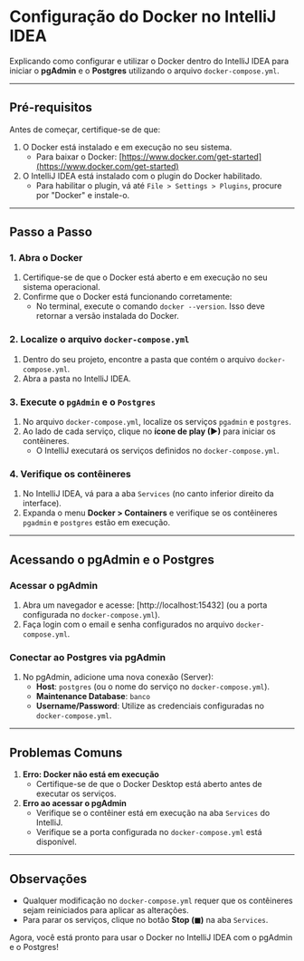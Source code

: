 # Configuração do Docker no IntelliJ IDEA

Explicando como configurar e utilizar o Docker dentro do IntelliJ IDEA para iniciar o **pgAdmin** e o **Postgres** utilizando o arquivo `docker-compose.yml`.

---

## Pré-requisitos

Antes de começar, certifique-se de que:
1. O Docker está instalado e em execução no seu sistema.
    - Para baixar o Docker: [https://www.docker.com/get-started](https://www.docker.com/get-started)
2. O IntelliJ IDEA está instalado com o plugin do Docker habilitado.
    - Para habilitar o plugin, vá até `File > Settings > Plugins`, procure por "Docker" e instale-o.

---

## Passo a Passo

### 1. Abra o Docker
1. Certifique-se de que o Docker está aberto e em execução no seu sistema operacional.
2. Confirme que o Docker está funcionando corretamente:
    - No terminal, execute o comando `docker --version`. Isso deve retornar a versão instalada do Docker.

### 2. Localize o arquivo `docker-compose.yml`
1. Dentro do seu projeto, encontre a pasta que contém o arquivo `docker-compose.yml`.
2. Abra a pasta no IntelliJ IDEA.

### 3. Execute o `pgAdmin` e o `Postgres`
1. No arquivo `docker-compose.yml`, localize os serviços `pgadmin` e `postgres`.
2. Ao lado de cada serviço, clique no **ícone de play (▶)** para iniciar os contêineres.
    - O IntelliJ executará os serviços definidos no `docker-compose.yml`.

### 4. Verifique os contêineres
1. No IntelliJ IDEA, vá para a aba `Services` (no canto inferior direito da interface).
2. Expanda o menu **Docker > Containers** e verifique se os contêineres `pgadmin` e `postgres` estão em execução.

---

## Acessando o pgAdmin e o Postgres

### Acessar o pgAdmin
1. Abra um navegador e acesse: [http://localhost:15432] (ou a porta configurada no `docker-compose.yml`).
2. Faça login com o email e senha configurados no arquivo `docker-compose.yml`.

### Conectar ao Postgres via pgAdmin
1. No pgAdmin, adicione uma nova conexão (Server):
    - **Host**: `postgres` (ou o nome do serviço no `docker-compose.yml`).
    - **Maintenance Database**: `banco`
    - **Username/Password**: Utilize as credenciais configuradas no `docker-compose.yml`.

---

## Problemas Comuns

1. **Erro: Docker não está em execução**
    - Certifique-se de que o Docker Desktop está aberto antes de executar os serviços.
2. **Erro ao acessar o pgAdmin**
    - Verifique se o contêiner está em execução na aba `Services` do IntelliJ.
    - Verifique se a porta configurada no `docker-compose.yml` está disponível.

---

## Observações
- Qualquer modificação no `docker-compose.yml` requer que os contêineres sejam reiniciados para aplicar as alterações.
- Para parar os serviços, clique no botão **Stop (◼)** na aba `Services`.

Agora, você está pronto para usar o Docker no IntelliJ IDEA com o pgAdmin e o Postgres!